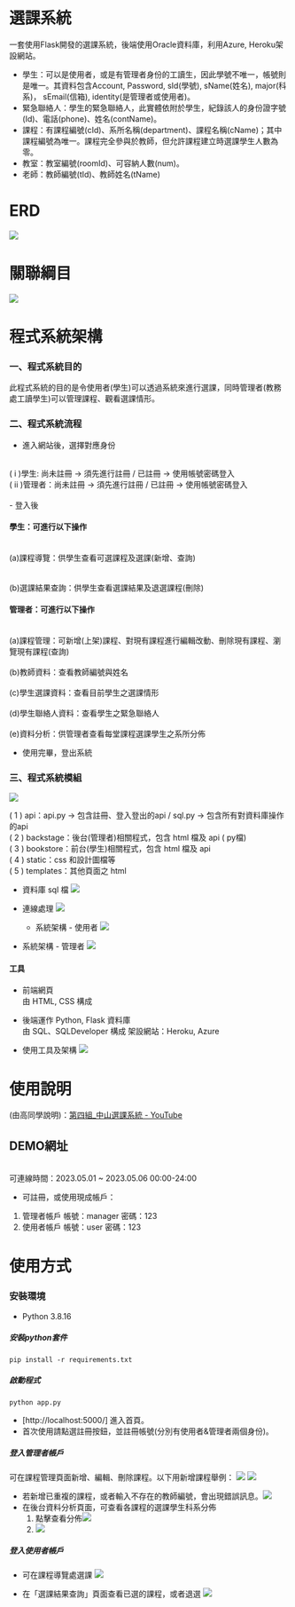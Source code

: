 # 選課系統

一套使用Flask開發的選課系統，後端使用Oracle資料庫，利用Azure, Heroku架設網站。

* 學生：可以是使用者，或是有管理者身份的工讀生，因此學號不唯一，帳號則是唯一。其資料包含Account, Password, sId(學號), sName(姓名), major(科系)， sEmail(信箱), identity(是管理者或使用者)。
* 緊急聯絡人：學生的緊急聯絡人，此實體依附於學生，紀錄該人的身份證字號(Id)、電話(phone)、姓名(contName)。
* 課程：有課程編號(cId)、系所名稱(department)、課程名稱(cName)；其中課程編號為唯一。課程完全參與於教師，但允許課程建立時選課學生人數為零。
* 教室：教室編號(roomId)、可容納人數(num)。
* 老師：教師編號(tId)、教師姓名(tName)

# ERD
![](https://i.imgur.com/9dgkd9n.png)


# 關聯綱目
![](https://i.imgur.com/5y8CgdO.png)


# 程式系統架構

### 一、程式系統目的

此程式系統的目的是令使用者(學生)可以透過系統來進行選課，同時管理者(教務處工讀學生)可以管理課程、觀看選課情形。

### 二、程式系統流程

-   進入網站後，選擇對應身份
</br>
  ( i )學生: 尚未註冊 → 須先進行註冊 / 已註冊 → 使用帳號密碼登入
</br>
  ( ii )管理者：尚未註冊 → 須先進行註冊 / 已註冊 → 使用帳號密碼登入
</br></br>
-   登入後
</br>

#### 學生：可進行以下操作


 <br>   (a)課程導覽：供學生查看可選課程及選課(新增、查詢)
       </br>     
<br>(b)選課結果查詢：供學生查看選課結果及退選課程(刪除)
</br>

#### 管理者：可進行以下操作


<br>(a)課程管理：可新增(上架)課程、對現有課程進行編輯改動、刪除現有課程、瀏覽現有課程(查詢)
</br>
    <br>(b)教師資料：查看教師編號與姓名
</br>
    <br>(c)學生選課資料：查看目前學生之選課情形
</br>
    <br>(d)學生聯絡人資料：查看學生之緊急聯絡人
</br>
    <br>(e)資料分析：供管理者查看每堂課程選課學生之系所分佈
</br>
-   使用完畢，登出系統

### 三、程式系統模組

![](https://i.imgur.com/MZ3j4Dw.png)
</br>

( 1 ) api：api.py → 包含註冊、登入登出的api / sql.py → 包含所有對資料庫操作的api
</br>
( 2 ) backstage：後台(管理者)相關程式，包含 html 檔及 api ( py檔)
</br>
( 3 ) bookstore：前台(學生)相關程式，包含 html 檔及 api
</br>
( 4 ) static：css 和設計圖檔等
</br>
( 5 ) templates：其他頁面之 html


-   資料庫 sql 檔
  ![](https://i.imgur.com/eXOjHGz.png)
* 連線處理
  ![](https://i.imgur.com/ZxwtBBH.png)

  -   系統架構 - 使用者
    ![](https://i.imgur.com/1Dsbc1o.png)
* 系統架構 - 管理者
  ![](https://i.imgur.com/iAqJQke.png)
#### 工具

-   前端網頁  
  由 HTML, CSS 構成

-   後端運作
  Python, Flask
  資料庫  
	由 SQL、SQLDeveloper 構成
架設網站：Heroku, Azure

-   使用工具及架構
    ![](https://i.imgur.com/F5WMiSW.png)

# 使用說明
(由高同學說明)：[第四組_中山選課系統 - YouTube](https://www.youtube.com/watch?v=KGXBogrHBIM) 
## DEMO網址

</br>可連線時間：2023.05.01 ~ 2023.05.06 00:00-24:00

- 可註冊，或使用現成帳戶：
1. 管理者帳戶
   帳號：manager
   密碼：123
2. 使用者帳戶
   帳號：user
   密碼：123


# 使用方式
### 安裝環境
* Python 3.8.16

##### 安裝python套件
```
pip install -r requirements.txt
```
##### 啟動程式
```python=
python app.py
```

- [http://localhost:5000/] 進入首頁。
- 首次使用請點選註冊按鈕，並註冊帳號(分別有使用者&管理者兩個身份)。


##### 登入管理者帳戶
可在課程管理頁面新增、編輯、刪除課程。以下用新增課程舉例：
![](https://i.imgur.com/2tg141W.png)
![](https://i.imgur.com/UvVU4k6.png)

* 若新增已重複的課程，或者輸入不存在的教師編號，會出現錯誤訊息。![](https://i.imgur.com/dtcOXVr.png)
* 在後台資料分析頁面，可查看各課程的選課學生科系分佈
  1. 點擊查看分佈![](https://i.imgur.com/pJ2DG4f.png)
  2. ![](https://i.imgur.com/6kVABin.png)

##### 登入使用者帳戶
* 可在課程導覽處選課
  ![](https://i.imgur.com/hY9Ee9K.png)


* 在「選課結果查詢」頁面查看已選的課程，或者退選
  ![](https://i.imgur.com/2niBEKz.png)

